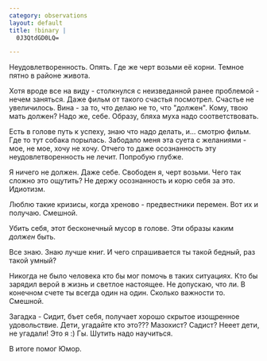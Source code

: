 ```yaml
--- 
category: observations
layout: default
title: !binary |
  0J3QtdGD0LQ=

---
```

Неудовлетворенность. Опять. Где же черт возьми её корни. Темное пятно в районе живота.

Хотя вроде все на виду - столкнулся с неизведанной ранее проблемой - нечем заняться. Даже фильм от такого счастья посмотрел. Счастье не увеличилось. Вина - за то, что делаю не то, что "должен". Кому, твою мать должен? Надо же, себе. Образу, бляха муха надо соответствовать.

Есть в голове путь к успеху, знаю что надо делать, и... смотрю фильм. Где то тут собака порылась. Забодало меня эта суета с желаниями - мое, не мое, хочу не хочу. Отчего то даже осознанность эту неудовлетворенность не лечит. Попробую глубже.

Я ничего не должен. Даже себе. Свободен я, черт возьми. Чего так сложно это ощутить? Не держу осознанность и корю себя за это. Идиотизм.

Люблю такие кризисы, когда хреново - предвестники перемен. Вот их и получаю. Смешной.

Убить себя, этот бесконечный мусор в голове. Эти образы каким _должен_ быть.

Все знаю. Знаю лучше книг. И чего спрашивается ты такой бедный, раз такой умный?

Никогда не было человека кто бы мог помочь в таких ситуациях. Кто бы зарядил верой в жизнь и светлое настоящее. Не допускаю, что ли. В конечном счете ты всегда один на один. Сколько важности то. Смешной.

Загадка - Сидит, бъет себя, получает хорошо скрытое изощренное удовольствие. Дети, угадайте кто это??? Мазохист? Садист? Нееет дети, не угадали! Это я :) Гы. Шутить надо научиться.

В итоге помог Юмор.
